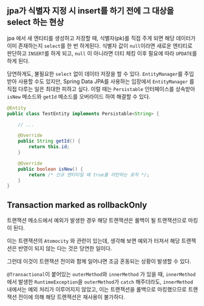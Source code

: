 ## jpa가 식별자 지정 시 insert를 하기 전에 그 대상을 select 하는 현상
jpa 에서 새 엔티티를 생성하고 저장할 때, 식별자(pk)를 직접 주게 되면 해당 데이터가 이미 존재하는지 `select`를 한 번 하게된다. 식별자 값이 `null`이라면 새로운 엔티티로 판단하고 `INSERT`를 하게 되고, `null` 이 아니라면 더티 체킹 이후 필요에 따라 `UPDATE`를 하게 된다.

당연하게도, 불필요한 `select` 없이 데이터 저장을 할 수 있다. `EntityManager`를 주입 받아 사용할 수도 있지만, Spring Data JPA를 사용하는 입장에서 `EntityManager` 를 직접 다루는 일은 최대한 피하고 싶다. 이럴 때는 `Persistable` 인터페이스를 상속받아 `isNew` 메소드와 `getId` 메소드를 오버라이드 하여 해결할 수 있다.

```Java
@Entity
public class TestEntity implements Persistable<String> {

    // ...

    @Override
    public String getId() {
        return this.id;
    }

    @Override
    public boolean isNew() {
        return /* 신규 엔티티일 때 true를 리턴하는 로직 */;
    }
}
```

## Transaction marked as rollbackOnly
트랜잭션 메소드에서 예외가 발생한 경우 해당 트랜잭션은 롤백이 될 트랜잭션으로 마킹이 된다.

이는 트랜잭션의 `Atomocity` 와 관련이 있는데, 생각해 보면 예외가 터져서 해당 트랜잭션은 반영이 되지 않는 다는 것은 당연한 일이다.

그런데 이것이 트랜잭션 전이와 함께 일어나면 조금 혼동되는 상황이 발생할 수 있다.

`@Transactional`이 붙어있는 `outerMethod`와 `innerMethod` 가 있을 때, `innerMethod`에서 발생한 `RuntimeException`을 `outerMethod`가 `catch` 해주더라도, `innerMethod` 내에서는 예외 처리가 이루어지지 않았고, 이는 트랜잭션을 롤백으로 마킹했으므로 트랜잭션 전이에 의해 해당 트랜잭션은 재사용이 불가하다.